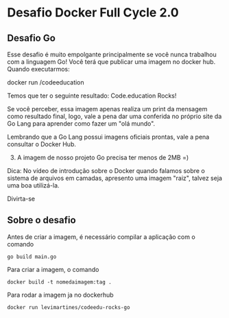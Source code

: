 # Desafio Docker Full Cycle 2.0

## Desafio Go

Esse desafio é muito empolgante principalmente se você nunca trabalhou com a linguagem Go!
Você terá que publicar uma imagem no docker hub. Quando executarmos:

docker run <seu-user>/codeeducation

Temos que ter o seguinte resultado: Code.education Rocks!

Se você perceber, essa imagem apenas realiza um print da mensagem como resultado final, logo, vale a pena dar uma conferida no próprio site da Go Lang para aprender como fazer um "olá mundo".

Lembrando que a Go Lang possui imagens oficiais prontas, vale a pena consultar o Docker Hub.

3) A imagem de nosso projeto Go precisa ter menos de 2MB =)

Dica: No vídeo de introdução sobre o Docker quando falamos sobre o sistema de arquivos em camadas, apresento uma imagem "raiz", talvez seja uma boa utilizá-la.

Divirta-se

## Sobre o desafio

Antes de criar a imagem, é necessário compilar a aplicação com o comando

```
go build main.go
```

Para criar a imagem, o comando

```
docker build -t nomedaimagem:tag .
```

Para rodar a imagem ja no dockerhub

```
docker run levimartines/codeedu-rocks-go
```
